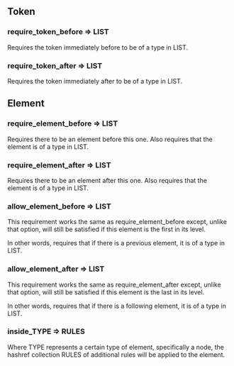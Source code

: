 ## Token

### require_token_before => LIST

Requires the token immediately before to be of a type in LIST.

### require_token_after => LIST

Requires the token immediately after to be of a type in LIST.

## Element

### require_element_before => LIST

Requires there to be an element before this one. Also requires that the element
is of a type in LIST.

### require_element_after => LIST

Requires there to be an element after this one. Also requires that the element
is of a type in LIST.

### allow_element_before => LIST

This requirement works the same as require_element_before except, unlike that
option, will still be satisfied if this element is the first in its level.

In other words, requires that if there is a previous element, it is of a type in
LIST.

### allow_element_after => LIST

This requirement works the same as require_element_after except, unlike that
option, will still be satisfied if this element is the last in its level.

In other words, requires that if there is a following element, it is of a type
in LIST.

### inside_TYPE => RULES

Where TYPE represents a certain type of element, specifically a node, the
hashref collection RULES of additional rules will be applied to the element.
